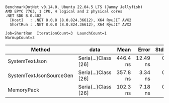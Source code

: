 ```

BenchmarkDotNet v0.14.0, Ubuntu 22.04.5 LTS (Jammy Jellyfish)
AMD EPYC 7763, 1 CPU, 4 logical and 2 physical cores
.NET SDK 8.0.402
  [Host]   : .NET 8.0.8 (8.0.824.36612), X64 RyuJIT AVX2
  ShortRun : .NET 8.0.8 (8.0.824.36612), X64 RyuJIT AVX2

Job=ShortRun  IterationCount=3  LaunchCount=1  
WarmupCount=3  

```
| Method                  | data                 | Mean     | Error    | StdDev  | Min      | Max      | Gen0   | Allocated |
|------------------------ |--------------------- |---------:|---------:|--------:|---------:|---------:|-------:|----------:|
| SystemTextJson          | Seria(...)Class [26] | 446.4 ns | 12.49 ns | 0.68 ns | 446.0 ns | 447.2 ns | 0.0038 |     328 B |
| SystemTextJsonSourceGen | Seria(...)Class [26] | 357.8 ns |  3.34 ns | 0.18 ns | 357.6 ns | 358.0 ns | 0.0043 |     368 B |
| MemoryPack              | Seria(...)Class [26] | 102.3 ns |  7.18 ns | 0.39 ns | 101.9 ns | 102.5 ns | 0.0014 |     128 B |
